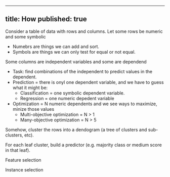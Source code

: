 
---
title: How
published: true
---

Consider a table of data with rows and columns.
Let some rows be numeric and some symbolic 

- Numebrs are things we can add and sort. 
- Symbols are things we can only test for equal or not equal.

Some columns are independent variables and some are dependend

- Task: find combinations of the independent to predict values in the dependent.
- Prediction = there is onyl one dependent variable, and we have to guess what it might be:
   - Classification = one symbolic dependent variable. 
   - Regression = one numeric depedent variable
- Optimization =  N numeric dependents and we see ways to maximize, minize those values
   - Multi-objective optimization = N > 1
   - Many-objective optimization = N > 5


Somehow, cluster the rows into a dendogram (a tree of clusters and sub-clusters, etc).

For each leaf cluster, build a predictor (e.g. majority class or medium score in that leaf).

Feature selection

Instance selection
